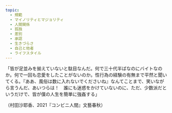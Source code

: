 ```yaml
---
topic:
  - 規範
  - マイノリティとマジョリティ
  - 人間関係
  - 孤独
  - 差別
  - 承認
  - 生きづらさ
  - 自己と他者
  - ライフスタイル
---
```

「皆が足並みを揃えていないと駄目なんだ。何で三十代半ばなのにバイトなのか。何で一回も恋愛をしたことがないのか。性行為の経験の有無まで平然と聞いてくる。『ああ、風俗は数に入れないでくださいね』なんてことまで、笑いながら言うんだ、あいつらは！　誰にも迷惑をかけていないのに、ただ、少数派だというだけで、皆が僕の人生を簡単に強姦する」

（村田沙耶香、2021『コンビニ人間』文藝春秋）